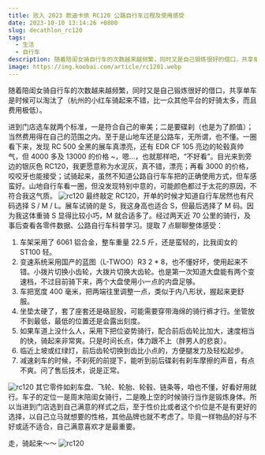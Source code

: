 ```yaml
---
title: 败入 2023 款迪卡侬 RC120 公路自行车过程及使用感受
date: 2023-10-10 13:14:26 +0800
slug: decathlon_rc120
tags:
  - 生活
  - 自行车
description: 随着陪闺女骑自行车的次数越来越频繁，同时又是自己锻炼很好的借口，共享单车是时候可以淘汰了（杭州的小红车骑起来不错，比一众其他平台的好骑太多，而且费用极低）。进到门店选车就两个标准，一是符合自己的审美；二是要碟刹（也是为了颜值）；当然费用得在自己的范围之内。至于是山地车还是公路车，无所谓，也不懂。
image: https://img.koobai.com/article/rc1201.webp
---
```

随着陪闺女骑自行车的次数越来越频繁，同时又是自己锻炼很好的借口，共享单车是时候可以淘汰了（杭州的小红车骑起来不错，比一众其他平台的好骑太多，而且费用极低）。

进到门店选车就两个标准，一是符合自己的审美；二是要碟刹（也是为了颜值）；当然费用得在自己的范围之内。至于是山地车还是公路车，无所谓，也不懂。一圈看下来，发现 RC 500 全黑的展车真漂亮，还有 EDR CF 105 亮边的轮毂真帅气，但 4000 多及 13000 的价格 ~，嗯...，也就那样吧，“不好看”。目光来到旁边的银灰色 RC120，我更愿意称为水泥灰，真不错，漂亮；再看 3000 的价格，咬咬牙也能接受；试骑起来，虽然不知道公路自行车车把的正确使用方式，但车感蛮好。山地自行车看一圈，但没发现特别中意的，可能颜色都过于太花的原因，不符合我这气质。
![rc120](https://img.koobai.com/article/rc1204.webp)
最终敲定 RC120，开单的时候才知道自行车居然也有尺码选择 S / M / L。展车试骑的是 S，我这身高也适合 S，但最后选择了 M 码。因为我这体重骑 S 显得比较小巧，M 就合适多了。经过两天近 70 公里的骑行，及事后查看各零件数据、公路自行车科普学习。提取 7 点聊聊整体感受：

1. 车架采用了 6061 铝合金，整车重量 22.5 斤，还是蛮轻的，比我闺女的 ST100 轻。
2. 变速系统采用国产的蓝图（L-TWOO）R3 2 * 8，也不懂好坏，使用起来不错。小拨片切换小齿轮，大拨片切换大齿轮。也是第一次知道大盘能有两个变速档，不过目前骑下来，两个大盘使用小一点的内盘足够。
3. 车把宽度 400 毫米，把两端往里调整一点，类似于内八形状，握起来更舒服。
4. 坐垫太硬了，套了座套还是硌屁股，可能需要穿带海绵的骑行裤才行。坐管放不到最低，最低的位置还是会露出刻度。
5. 如果车道上没什么人，采用下把位姿势骑行，配合前后齿轮比加大，速度相当的快，骑起来非常爽。只是时间长点，体力跟不上（胖男人的悲哀）。
6. 临近上坡或红绿灯，前后齿轮切换到齿比小点的，方便腿发力及轻松起步。
7. 减速刹车的时候，不刹死的前提下，能听到前后碟刹有刹车摩擦的声音，有点不爽。问了售后技术，说是正常。

![rc120](https://img.koobai.com/article/rc1203.webp)
其它零件如刹车盘、飞轮、轮胎、轮毂、链条等，咱也不懂，好看好用就行。车子的定位一是周末陪闺女骑行，二是晚上空的时候骑行当作是锻炼身体。所以当进到门店选到自己满意的样式之后，至于性价比或者这个价位是不是有更好的选择，以自己立马就想要的性格，其他品牌也就不考虑了。毕竟一样物品的好与不好或适不适合，自己满意喜欢才是最重要。

走，骑起来～～
![rc120](https://img.koobai.com/article/rc1202.webp)